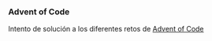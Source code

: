 ### Advent of Code
Intento de solución a los diferentes retos de [Advent of Code](https://adventofcode.com)
